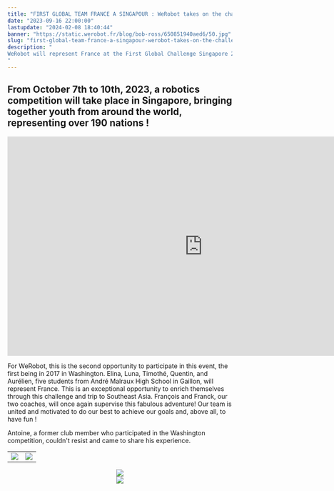 ```yaml
---
title: "FIRST GLOBAL TEAM FRANCE A SINGAPOUR : WeRobot takes on the challenge !"
date: "2023-09-16 22:00:00"
lastupdate: "2024-02-08 18:40:44"
banner: "https://static.werobot.fr/blog/bob-ross/650851940aed6/50.jpg"
slug: "first-global-team-france-a-singapour-werobot-takes-on-the-challenge"
description: " 
WeRobot will represent France at the First Global Challenge Singapore 2023.
"
---
```

## From October 7th to 10th, 2023, a robotics competition will take place in Singapore, bringing together youth from around the world, representing over 190 nations !

<iframe width="873" height="491" src="https://www.youtube.com/embed/jgEOas6FVcc" title="2023 FIRST Global Challenge Singapore Announcement" frameborder="0" allow="accelerometer; autoplay; clipboard-write; encrypted-media; gyroscope; picture-in-picture; web-share" allowfullscreen></iframe>

For WeRobot, this is the second opportunity to participate in this event, the first being in 2017 in Washington. Elina, Luna, Timothé, Quentin, and Aurélien, five students from André Malraux High School in Gaillon, will represent France. This is an exceptional opportunity to enrich themselves through this challenge and trip to Southeast Asia. François and Franck, our two coaches, will once again supervise this fabulous adventure! Our team is united and motivated to do our best to achieve our goals and, above all, to have fun !

Antoine, a former club member who participated in the Washington competition, couldn't resist and came to share his experience.
<center>
<table>
<tr>
<td><img src="https://static.werobot.fr/blog/bob-ross/650851940aed6/50.jpg"></td>
<td><img src="https://static.werobot.fr/blog/bob-ross/650851948987c/50.jpg"></td>
</tr>
</table>
</center>
<center>
<div style="width: 60%; max-width: 300px;">
<img src="https://static.werobot.fr/blog/bob-ross/6508747ab39c3/50.jpg">
</div>
</center>
<center>
<div style="width: 200px">
<img src="https://static.werobot.fr/blog/bob-ross/6509b99fa50d9/50.jpg">
</div>
</center>
    